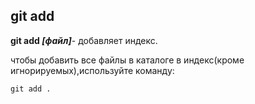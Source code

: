 ## git add

**git add *[файл]***- добавляет индекс.

чтобы добавить все файлы в каталоге в индекс(кроме игнорируемых),используйте команду:

```bash=
git add .
```
